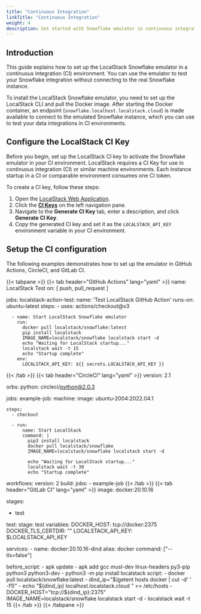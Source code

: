 ```yaml
---
title: "Continuous Integration"
linkTitle: "Continuous Integration"
weight: 4
description: Get started with Snowflake emulator in continuous integration (CI) environments
---
```


## Introduction

This guide explains how to set up the LocalStack Snowflake emulator in a continuous integration (CI) environment. You can use the emulator to test your Snowflake integration without connecting to the real Snowflake instance.

To install the LocalStack Snowflake emulator, you need to set up the LocalStack CLI and pull the Docker image. After starting the Docker container, an endpoint (`snowflake.localhost.localstack.cloud`) is made available to connect to the emulated Snowflake instance, which you can use to test your data integrations in CI environments.

## Configure the LocalStack CI Key

Before you begin, set up the LocalStack CI key to activate the Snowflake emulator in your CI environment. LocalStack requires a CI Key for use in continuous integration (CI) or similar machine environments. Each instance startup in a CI or comparable environment consumes one CI token.

To create a CI key, follow these steps:

1. Open the [LocalStack Web Application](https://app.localstack.cloud).
2. Click the [**CI Keys**](https://app.localstack.cloud/workspace/ci-keys) on the left navigation pane.
3. Navigate to the **Generate CI Key** tab, enter a description, and click **Generate CI Key**.
4. Copy the generated CI key and set it as the `LOCALSTACK_API_KEY` environment variable in your CI environment.

## Setup the CI configuration

The following examples demonstrates how to set up the emulator in GitHub Actions, CircleCI, and GitLab CI.

{{< tabpane >}}
{{< tab header="GitHub Actions" lang="yaml" >}}
name: LocalStack Test
on: [ push, pull_request ]

jobs:
  localstack-action-test:
    name: 'Test LocalStack GitHub Action'
    runs-on: ubuntu-latest
    steps:
      - uses: actions/checkout@v3

      - name: Start LocalStack Snowflake emulator
        run:
          docker pull localstack/snowflake:latest
          pip install localstack
          IMAGE_NAME=localstack/snowflake localstack start -d
          echo "Waiting for LocalStack startup..."
          localstack wait -t 15
          echo "Startup complete"
        env:
          LOCALSTACK_API_KEY: ${{ secrets.LOCALSTACK_API_KEY }}
{{< /tab >}}
{{< tab header="CircleCI" lang="yaml" >}}
version: 2.1

orbs:
  python: circleci/python@2.0.3

jobs:
  example-job:
    machine:
      image: ubuntu-2004:2022.04.1

    steps:
      - checkout

      - run:
          name: Start LocalStack
          command: |
            pip3 install localstack
            docker pull localstack/snowflake
            IMAGE_NAME=localstack/snowflake localstack start -d                     

            echo "Waiting for LocalStack startup..."  
            localstack wait -t 30                     
            echo "Startup complete"      

workflows:
  version: 2
  build:
    jobs:
      - example-job
{{< /tab >}}
{{< tab header="GitLab CI" lang="yaml" >}}
image: docker:20.10.16

stages:
  - test

test:
  stage: test
  variables:
    DOCKER_HOST: tcp://docker:2375
    DOCKER_TLS_CERTDIR: ""
    LOCALSTACK_API_KEY: $LOCALSTACK_API_KEY

  services:
    - name: docker:20.10.16-dind
      alias: docker
      command: ["--tls=false"]

  before_script:
    - apk update
    - apk add gcc musl-dev linux-headers py3-pip python3 python3-dev
    - python3 -m pip install localstack
  script:
    - docker pull localstack/snowflake:latest
    - dind_ip="$(getent hosts docker | cut -d' ' -f1)"
    - echo "${dind_ip} localhost.localstack.cloud " >> /etc/hosts
    - DOCKER_HOST="tcp://${dind_ip}:2375" IMAGE_NAME=localstack/snowflake localstack start -d
    - localstack wait -t 15
{{< /tab >}}
{{< /tabpane >}}
